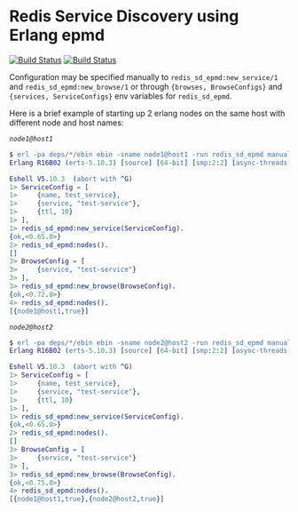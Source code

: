 Redis Service Discovery using Erlang epmd
=========================================

[![Build Status](https://travis-ci.org/redis-sd/erlang-redis_sd_epmd.png?branch=master)](https://travis-ci.org/redis-sd/erlang-redis_sd_epmd)
[![Build Status](https://drone.io/github.com/redis-sd/erlang-redis_sd_epmd/status.png)](https://drone.io/github.com/redis-sd/erlang-redis_sd_epmd/latest)

Configuration may be specified manually to `redis_sd_epmd:new_service/1` and `redis_sd_epmd:new_browse/1` or through `{browses, BrowseConfigs}` and `{services, ServiceConfigs}` env variables for `redis_sd_epmd`.

Here is a brief example of starting up 2 erlang nodes on the same host with different node and host names:

*`node1@host1`*

```erl
$ erl -pa deps/*/ebin ebin -sname node1@host1 -run redis_sd_epmd manual_start
Erlang R16B02 (erts-5.10.3) [source] [64-bit] [smp:2:2] [async-threads:10] [kernel-poll:false] [dtrace]

Eshell V5.10.3  (abort with ^G)
1> ServiceConfig = [
1>     {name, test_service},
1>     {service, "test-service"},
1>     {ttl, 10}
1> ],
1> redis_sd_epmd:new_service(ServiceConfig).
{ok,<0.65.0>}
2> redis_sd_epmd:nodes().
[]
3> BrowseConfig = [
3>     {service, "test-service"}
3> ],
3> redis_sd_epmd:new_browse(BrowseConfig).
{ok,<0.72.0>}
4> redis_sd_epmd:nodes().
[{node1@host1,true}]
```

*`node2@host2`*

```erl
$ erl -pa deps/*/ebin ebin -sname node2@host2 -run redis_sd_epmd manual_start
Erlang R16B02 (erts-5.10.3) [source] [64-bit] [smp:2:2] [async-threads:10] [kernel-poll:false] [dtrace]

Eshell V5.10.3  (abort with ^G)
1> ServiceConfig = [
1>     {name, test_service},
1>     {service, "test-service"},
1>     {ttl, 10}
1> ],
1> redis_sd_epmd:new_service(ServiceConfig).
{ok,<0.65.0>}
2> redis_sd_epmd:nodes().
[]
3> BrowseConfig = [
3>     {service, "test-service"}
3> ],
3> redis_sd_epmd:new_browse(BrowseConfig).
{ok,<0.75.0>}
4> redis_sd_epmd:nodes().
[{node1@host1,true},{node2@host2,true}]
```
